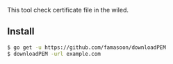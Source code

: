 This tool check certificate file in the wiled.

## Install

```sh
$ go get -u https://github.com/famasoon/downloadPEM
$ downloadPEM -url example.com
```